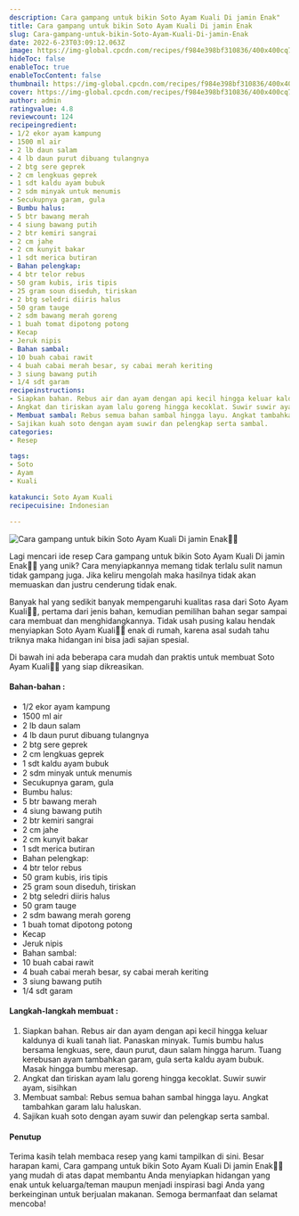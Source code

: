 ```yaml
---
description: Cara gampang untuk bikin Soto Ayam Kuali Di jamin Enak"
title: Cara gampang untuk bikin Soto Ayam Kuali Di jamin Enak
slug: Cara-gampang-untuk-bikin-Soto-Ayam-Kuali-Di-jamin-Enak
date: 2022-6-23T03:09:12.063Z
image: https://img-global.cpcdn.com/recipes/f984e398bf310836/400x400cq70/photo.jpg
hideToc: false
enableToc: true
enableTocContent: false
thumbnail: https://img-global.cpcdn.com/recipes/f984e398bf310836/400x400cq70/photo.jpg
cover: https://img-global.cpcdn.com/recipes/f984e398bf310836/400x400cq70/photo.jpg
author: admin
ratingvalue: 4.8
reviewcount: 124
recipeingredient:
- 1/2 ekor ayam kampung
- 1500 ml air
- 2 lb daun salam
- 4 lb daun purut dibuang tulangnya
- 2 btg sere geprek
- 2 cm lengkuas geprek
- 1 sdt kaldu ayam bubuk
- 2 sdm minyak untuk menumis
- Secukupnya garam, gula
- Bumbu halus:
- 5 btr bawang merah
- 4 siung bawang putih
- 2 btr kemiri sangrai
- 2 cm jahe
- 2 cm kunyit bakar
- 1 sdt merica butiran
- Bahan pelengkap:
- 4 btr telor rebus
- 50 gram kubis, iris tipis
- 25 gram soun diseduh, tiriskan
- 2 btg seledri diiris halus
- 50 gram tauge
- 2 sdm bawang merah goreng
- 1 buah tomat dipotong potong
- Kecap
- Jeruk nipis
- Bahan sambal:
- 10 buah cabai rawit
- 4 buah cabai merah besar, sy cabai merah keriting
- 3 siung bawang putih
- 1/4 sdt garam
recipeinstructions:
- Siapkan bahan. Rebus air dan ayam dengan api kecil hingga keluar kaldunya di kuali tanah liat. Panaskan minyak. Tumis bumbu halus bersama lengkuas, sere, daun purut, daun salam hingga harum. Tuang kerebusan ayam tambahkan garam, gula serta kaldu ayam bubuk. Masak hingga bumbu meresap.
- Angkat dan tiriskan ayam lalu goreng hingga kecoklat. Suwir suwir ayam, sisihkan
- Membuat sambal: Rebus semua bahan sambal hingga layu. Angkat tambahkan garam lalu haluskan.
- Sajikan kuah soto dengan ayam suwir dan pelengkap serta sambal.
categories:
- Resep

tags:
- Soto
- Ayam
- Kuali

katakunci: Soto Ayam Kuali
recipecuisine: Indonesian

---
```


![Cara gampang untuk bikin Soto Ayam Kuali Di jamin Enak👩‍🍳](https://img-global.cpcdn.com/recipes/f984e398bf310836/400x400cq70/photo.jpg)

Lagi mencari ide resep Cara gampang untuk bikin Soto Ayam Kuali Di jamin Enak👩‍🍳 yang unik? Cara menyiapkannya memang tidak terlalu sulit namun tidak gampang juga. Jika keliru mengolah maka hasilnya tidak akan memuaskan dan justru cenderung tidak enak.

Banyak hal yang sedikit banyak mempengaruhi kualitas rasa dari Soto Ayam Kuali👩‍🍳, pertama dari jenis bahan, kemudian pemilihan bahan segar sampai cara membuat dan menghidangkannya. Tidak usah pusing kalau hendak menyiapkan Soto Ayam Kuali👩‍🍳 enak di rumah, karena asal sudah tahu triknya maka hidangan ini bisa jadi sajian spesial.

Di bawah ini ada beberapa cara mudah dan praktis untuk membuat Soto Ayam Kuali👩‍🍳 yang siap dikreasikan.

<!--inarticleads1-->

#### Bahan-bahan :

- 1/2 ekor ayam kampung
- 1500 ml air
- 2 lb daun salam
- 4 lb daun purut dibuang tulangnya
- 2 btg sere geprek
- 2 cm lengkuas geprek
- 1 sdt kaldu ayam bubuk
- 2 sdm minyak untuk menumis
- Secukupnya garam, gula
- Bumbu halus:
- 5 btr bawang merah
- 4 siung bawang putih
- 2 btr kemiri sangrai
- 2 cm jahe
- 2 cm kunyit bakar
- 1 sdt merica butiran
- Bahan pelengkap:
- 4 btr telor rebus
- 50 gram kubis, iris tipis
- 25 gram soun diseduh, tiriskan
- 2 btg seledri diiris halus
- 50 gram tauge
- 2 sdm bawang merah goreng
- 1 buah tomat dipotong potong
- Kecap
- Jeruk nipis
- Bahan sambal:
- 10 buah cabai rawit
- 4 buah cabai merah besar, sy cabai merah keriting
- 3 siung bawang putih
- 1/4 sdt garam

<!--inarticleads2-->

#### Langkah-langkah membuat :

1. Siapkan bahan. Rebus air dan ayam dengan api kecil hingga keluar kaldunya di kuali tanah liat. Panaskan minyak. Tumis bumbu halus bersama lengkuas, sere, daun purut, daun salam hingga harum. Tuang kerebusan ayam tambahkan garam, gula serta kaldu ayam bubuk. Masak hingga bumbu meresap.
1. Angkat dan tiriskan ayam lalu goreng hingga kecoklat. Suwir suwir ayam, sisihkan
1. Membuat sambal: Rebus semua bahan sambal hingga layu. Angkat tambahkan garam lalu haluskan.
1. Sajikan kuah soto dengan ayam suwir dan pelengkap serta sambal.

#### Penutup

Terima kasih telah membaca resep yang kami tampilkan di sini. Besar harapan kami, Cara gampang untuk bikin Soto Ayam Kuali Di jamin Enak👩‍🍳 yang mudah di atas dapat membantu Anda menyiapkan hidangan yang enak untuk keluarga/teman maupun menjadi inspirasi bagi Anda yang berkeinginan untuk berjualan makanan. Semoga bermanfaat dan selamat mencoba!